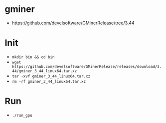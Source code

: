 # gminer
- https://github.com/develsoftware/GMinerRelease/tree/3.44

# Init
- `mkdir bin && cd bin`
- `wget https://github.com/develsoftware/GMinerRelease/releases/download/3.44/gminer_3_44_linux64.tar.xz`
- `tar -xvf gminer_3_44_linux64.tar.xz`
- `rm -rf gminer_3_44_linux64.tar.xz`

# Run
- `./run_gpu`
